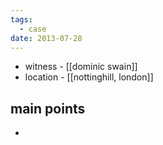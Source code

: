 ```yaml
---
tags:
  - case
date: 2013-07-28
---
```

- witness - [[dominic swain]]
- location - [[nottinghill, london]]
## main points
- 